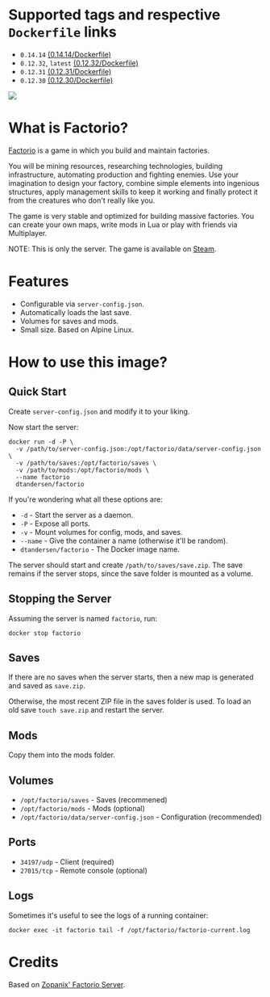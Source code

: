 # Supported tags and respective `Dockerfile` links

* `0.14.14` [(0.14.14/Dockerfile)](https://github.com/dtandersen/docker_factorio_server/blob/0.14.14/Dockerfile)
* `0.12.32`, `latest` [(0.12.32/Dockerfile)](https://github.com/dtandersen/docker_factorio_server/blob/dt_0.12.32/Dockerfile)
* `0.12.31` [(0.12.31/Dockerfile)](https://github.com/dtandersen/docker_factorio_server/blob/dt_0.12.31/Dockerfile)
* `0.12.30` [(0.12.30/Dockerfile)](https://github.com/dtandersen/docker_factorio_server/blob/dt_0.12.30/Dockerfile)

[![](https://imagelayers.io/badge/dtandersen/factorio:latest.svg)](https://imagelayers.io/?images=dtandersen/factorio:latest 'Get your own badge on imagelayers.io')

# What is Factorio?

[Factorio](https://www.factorio.com) is a game in which you build and maintain factories.

You will be mining resources, researching technologies, building infrastructure, automating production and fighting enemies. Use your imagination to design your factory, combine simple elements into ingenious structures, apply management skills to keep it working and finally protect it from the creatures who don't really like you.

The game is very stable and optimized for building massive factories. You can create your own maps, write mods in Lua or play with friends via Multiplayer.

NOTE: This is only the server. The game is available on [Steam](http://store.steampowered.com/app/427520/).

# Features

* Configurable via ```server-config.json```.
* Automatically loads the last save.
* Volumes for saves and mods.
* Small size. Based on Alpine Linux.

# How to use this image?

## Quick Start

Create ```server-config.json``` and modify it to your liking.

Now start the server:

```
docker run -d -P \
  -v /path/to/server-config.json:/opt/factorio/data/server-config.json \
  -v /path/to/saves:/opt/factorio/saves \
  -v /path/to/mods:/opt/factorio/mods \
  --name factorio
  dtandersen/factorio
```

If you're wondering what all these options are:

* ```-d``` - Start the server as a daemon. 
* ```-P``` - Expose all ports. 
* ```-v``` - Mount volumes for config, mods, and saves. 
* ```--name``` - Give the container a name (otherwise it'll be random).
* ```dtandersen/factorio``` - The Docker image name. 

The server should start and create ```/path/to/saves/save.zip```. The save remains if the server stops, since the save folder is mounted as a volume.

## Stopping the Server

Assuming the server is named ```factorio```, run:

```
docker stop factorio
```

## Saves

If there are no saves when the server starts, then a new map is generated and saved as ```save.zip```.

Otherwise, the most recent ZIP file in the saves folder is used. To load an old save ```touch save.zip``` and restart the server.

## Mods

Copy them into the mods folder.

## Volumes

* ```/opt/factorio/saves``` - Saves (recommened)
* ```/opt/factorio/mods``` - Mods (optional)
* ```/opt/factorio/data/server-config.json``` - Configuration (recommended)

## Ports

* ```34197/udp``` - Client (required)
* ```27015/tcp``` - Remote console (optional)

## Logs

Sometimes it's useful to see the logs of a running container:

```
docker exec -it factorio tail -f /opt/factorio/factorio-current.log
```

# Credits

Based on [Zopanix' Factorio Server](https://github.com/zopanix/docker_factorio_server).
